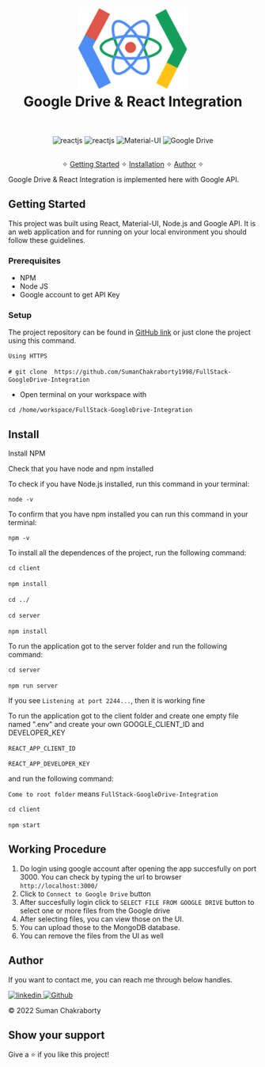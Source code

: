 <h1 align="center">
  <img alt="Eth Logo" src="./client/public/logo.png" width="224px"/><br/>
  Google Drive & React Integration
  <br/>
<br/>
</h1>

<p align="center">
    <img src="https://img.shields.io/badge/React-00232A?style=for-the-badge&logo=react&logoColor=white" alt="reactjs" />
    <img src="https://img.shields.io/badge/Node JS-49231A?style=for-the-badge&logo=node&logoColor=white" alt="reactjs" />
    <img src="https://img.shields.io/badge/Material_UI-593D88?style=for-the-badge&logo=mui&logoColor=white" alt="Material-UI" />
    <img src="https://img.shields.io/badge/Google Drive-993D88?style=for-the-badge&logo=google-drive&logoColor=white" alt="Google Drive" />
    
</p>

<p align="center"> 
    <br />&#10023;
    <a href="#Getting-Started">Getting Started</a> &#10023; 
    <a href="#Install">Installation</a> &#10023;    
    <a href="#Author">Author</a> &#10023;
  </p>

Google Drive & React Integration is implemented here with Google API.

## Getting Started

This project was built using React, Material-UI, Node.js and Google API. It is an web application and for running on your local environment you should follow these guidelines.

### Prerequisites

- NPM
- Node JS
- Google account to get API Key

### Setup

The project repository can be found in [GitHub link](https://github.com/SumanChakraborty1998/FullStack-GoogleDrive-Integration) or just clone the project using this command.

```
Using HTTPS

# git clone  https://github.com/SumanChakraborty1998/FullStack-GoogleDrive-Integration
```

- Open terminal on your workspace with

```
cd /home/workspace/FullStack-GoogleDrive-Integration
```

## Install

Install NPM

Check that you have node and npm installed

To check if you have Node.js installed, run this command in your terminal:

```
node -v
```

To confirm that you have npm installed you can run this command in your terminal:

```
npm -v
```

To install all the dependences of the project, run the following command:

```
cd client

npm install

cd ../

cd server

npm install
```

To run the application got to the server folder and run the following command:

```
cd server

npm run server
```

If you see `Listening at port 2244...`, then it is working fine

To run the application got to the client folder and create one empty file named ".env" and create your own GOOGLE_CLIENT_ID and DEVELOPER_KEY

`REACT_APP_CLIENT_ID`

`REACT_APP_DEVELOPER_KEY`

and run the following command:

`Come to root folder` means `FullStack-GoogleDrive-Integration`

```
cd client

npm start
```

## Working Procedure

1. Do login using google account after opening the app succesfully on port 3000. You can check by typing the url to browser `http://localhost:3000/`
2. Click to `Connect to Google Drive` button
3. After succesfully login click to `SELECT FILE FROM GOOGLE DRIVE` button to select one or more files from the Google drive
4. After selecting files, you can view those on the UI.
5. You can upload those to the MongoDB database.
6. You can remove the files from the UI as well

## Author

If you want to contact me, you can reach me through below handles.

[![linkedin](https://img.shields.io/badge/Suman_Chakraborty-0077B5?style=for-the-badge&logo=linkedin&logoColor=white) ](https://www.linkedin.com/in/suman-chakraborty-699308120/)
[![Github](https://img.shields.io/badge/Suman_Chakraborty-20232A?style=for-the-badge&logo=Github&logoColor=white)](https://github.com/SumanChakraborty1998/)

© 2022 Suman Chakraborty

## Show your support

Give a ⭐️ if you like this project!
